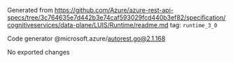 Generated from https://github.com/Azure/azure-rest-api-specs/tree/3c764635e7d442b3e74caf593029fcd440b3ef82/specification/cognitiveservices/data-plane/LUIS/Runtime/readme.md tag: `runtime_3_0`

Code generator @microsoft.azure/autorest.go@2.1.168

No exported changes